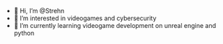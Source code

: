 - 👋 Hi, I’m @Strehn
- 👀 I’m interested in videogames and cybersecurity
- 🌱 I’m currently learning videogame development on unreal engine and python

